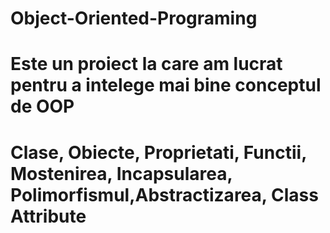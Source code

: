 # Object-Oriented-Programing
# Este un proiect la care am lucrat pentru a intelege mai bine conceptul de OOP
# Clase, Obiecte, Proprietati, Functii, Mostenirea, Incapsularea, Polimorfismul,Abstractizarea, Class Attribute
